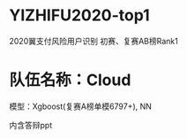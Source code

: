 # YIZHIFU2020-top1
2020翼支付风险用户识别 初赛、复赛AB榜Rank1
  
  # 队伍名称：Cloud
  
  模型：Xgboost(复赛A榜单模6797+), NN
  
  内含答辩ppt
